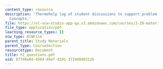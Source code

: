 ```yaml
---
content_type: resource
description: 'Thermohelp log of student discussions to support problem sets: Thermodynamic
  Concepts.'
file: https://ol-ocw-studio-app-qa.s3.amazonaws.com/courses/3-20-materials-at-equilibrium-sma-5111-fall-2003/87f46e6d45048befd1913719d8d0312b_h1_questions.pdf
file_type: application/pdf
learning_resource_types: []
ocw_type: OCWFile
parent_title: Study Materials
parent_type: CourseSection
resourcetype: Document
title: h1_questions.pdf
uid: 87f46e6d-4504-8bef-d191-3719d8d0312b
---
```


